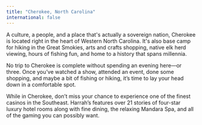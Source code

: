 ```yaml
---
title: "Cherokee, North Carolina"
international: false
---
```


A culture, a people, and a place that's actually a sovereign nation, Cherokee is located right in the heart of Western North Carolina. It's also base camp for hiking in the Great Smokies, arts and crafts shopping, native elk herd viewing, hours of fishing fun, and home to a history that spans millennia. 

No trip to Cherokee is complete without spending an evening here—or three. Once you’ve watched a show, attended an event, done some shopping, and maybe a bit of fishing or hiking, it’s time to lay your head down in a comfortable spot. 

While in Cherokee, don’t miss your chance to experience one of the finest casinos in the Southeast. Harrah’s features over 21 stories of four-star luxury hotel rooms along with fine dining, the relaxing Mandara Spa, and all of the gaming you can possibly want.
  